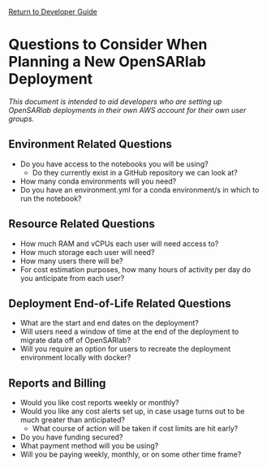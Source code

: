 [Return to Developer Guide](../dev.md)

# Questions to Consider When Planning a New OpenSARlab Deployment

*This document is intended to aid developers who are setting up OpenSARlab deployments in their own AWS account for their own user groups.*


## Environment Related Questions
- Do you have access to the notebooks you will be using?
    - Do they currently exist in a GitHub repository we can look at?
- How many conda environments will you need?
- Do you have an environment.yml for a conda environment/s in which to run the notebook?

## Resource Related Questions
- How much RAM and vCPUs each user will need access to?
- How much storage each user will need?
- How many users there will be?
- For cost estimation purposes, how many hours of activity per day do you anticipate from each user?

## Deployment End-of-Life Related Questions
- What are the start and end dates on the deployment?
- Will users need a window of time at the end of the deployment to migrate data off of OpenSARlab?
- Will you require an option for users to recreate the deployment environment locally with docker?

## Reports and Billing
- Would you like cost reports weekly or monthly?
- Would you like any cost alerts set up, in case usage turns out to be much greater than anticipated?
    - What course of action will be taken if cost limits are hit early? 
- Do you have funding secured?
- What payment method will you be using?
- Will you be paying weekly, monthly, or on some other time frame?



